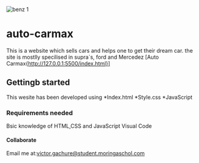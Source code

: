 ![benz 1](https://github.com/Gachure/auto-carmax/assets/152380375/bd02e8c8-bf23-462d-84ee-873b612917d6)

# auto-carmax
This is a website which sells cars and helps one to get their dream car. the site is mostlly specilised in supra`s, ford and Mercedez [Auto Carmax{http://127.0.0.1:5500/index.html}]

## Gettingb started
This wesite has been developed using
*Index.html
*Style.css
*JavaScript

### Requirements needed
Bsic knowledge of HTML,CSS and JavaScript
Visual Code

#### Collaborate
Email me at:victor.gachure@student.moringaschol.com
